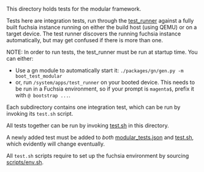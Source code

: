 This directory holds tests for the modular framework.

Tests here are integration tests, run through the
[test_runner](../src/test_runner/README.md) against a fully built fuchsia
instance running on either the build host (using QEMU) or on a target
device. The test runner discovers the running fuchsia instance automatically,
but may get confused if there is more than one.

NOTE: In order to run tests, the test_runner must be run at startup time. You
can either:

* Use a gn module to automatically start it: `./packages/gn/gen.py -m boot_test_modular`
* or, run `/system/apps/test_runner` on your booted device. This needs to be run
  in a Fuchsia environment, so if your prompt is `magenta$`, prefix it with
  `@ bootstrap ...`.

Each subdirectory contains one integration test, which can be run by invoking
its `test.sh` script.

All tests together can be run by invoking [test.sh](test.sh) in this directory.

A newly added test must be added to *both*
[modular_tests.json](modular_tests.json) and [test.sh](test.sh), which evidently
will change eventually.

All `test.sh` scripts require to set up the fuchsia environment by sourcing
[scripts/env.sh](https://fuchsia.googlesource.com/scripts/+/master/env.sh).

